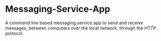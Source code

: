 # Messaging-Service-App
A command line based messaging service app to send and receive messages, between computers over the local network, through the HTTP protocol.
